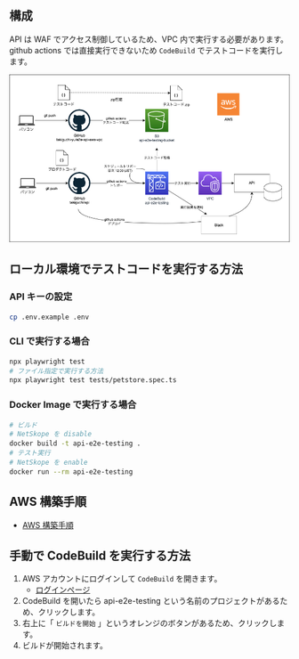 ## 構成

API は WAF でアクセス制御しているため、VPC 内で実行する必要があります。github actions では直接実行できないため `CodeBuild` でテストコードを実行します。

![](./doc/architecture.drawio.png)

## ローカル環境でテストコードを実行する方法

### API キーの設定

```sh
cp .env.example .env
```

### CLI で実行する場合

```sh
npx playwright test
# ファイル指定で実行する方法
npx playwright test tests/petstore.spec.ts
```

### Docker Image で実行する場合

```sh
# ビルド
# NetSkope を disable
docker build -t api-e2e-testing .
# テスト実行
# NetSkope を enable
docker run --rm api-e2e-testing
```

## AWS 構築手順

- [AWS 構築手順](./doc/aws-build-step.md)

## 手動で CodeBuild を実行する方法

1. AWS アカウントにログインして `CodeBuild` を開きます。
   - [ログインページ](https://d-9567768c43.awsapps.com/start#/)
2. CodeBuild を開いたら api-e2e-testing という名前のプロジェクトがあるため、クリックします。
3. 右上に「 `ビルドを開始` 」というオレンジのボタンがあるため、クリックします。
4. ビルドが開始されます。
